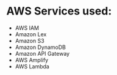 # AWS Services used:
- AWS IAM
- Amazon Lex
- Amazon S3
- Amazon DynamoDB
- Amazon API Gateway
- AWS Amplify
- AWS Lambda


